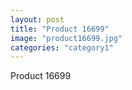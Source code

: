 ```yaml
---
layout: post
title: "Product 16699"
image: "product16699.jpg"
categories: "category1"
---
```

Product 16699
